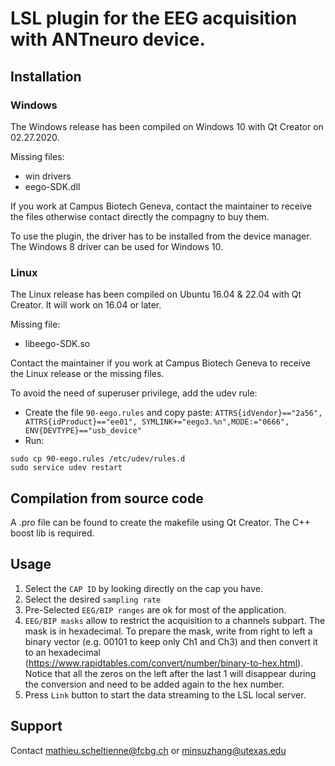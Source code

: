 # LSL plugin for the EEG acquisition with ANTneuro device.

## Installation
### Windows
The Windows release has been compiled on Windows 10 with Qt Creator on 02.27.2020.

Missing files:
- win drivers
- eego-SDK.dll

If you work at Campus Biotech Geneva, contact the maintainer to receive the files otherwise contact directly the compagny to buy them.

To use the plugin, the driver has to be installed from the device manager. The Windows 8 driver can be used for Windows 10. 

### Linux
The Linux release has been compiled on Ubuntu 16.04 & 22.04 with Qt Creator. It will work on 16.04 or later.

Missing file:
- libeego-SDK.so

Contact the maintainer if you work at Campus Biotech Geneva to receive the Linux release or the missing files.

To avoid the need of superuser privilege, add the udev rule:
- Create the file ```90-eego.rules``` and copy paste: 
```ATTRS{idVendor}=="2a56", ATTRS{idProduct}=="ee01", SYMLINK+="eego3.%n",MODE:="0666", ENV{DEVTYPE}=="usb_device"```
- Run:
```
sudo cp 90-eego.rules /etc/udev/rules.d
sudo service udev restart
```

## Compilation from source code
A .pro file can be found to create the makefile using Qt Creator. The C++ boost lib is required.

## Usage
1. Select the ```CAP ID``` by looking directly on the cap you have. 
2. Select the desired ```sampling rate```
3. Pre-Selected ```EEG/BIP ranges``` are ok for most of the application.  
4. ```EEG/BIP masks``` allow to restrict the acquisition to a channels subpart. The mask is in hexadecimal. To prepare the mask, write from right to left a binary vector (e.g. 00101 to keep only Ch1 and Ch3) and then convert it to an hexadecimal (<https://www.rapidtables.com/convert/number/binary-to-hex.html>). Notice that all the zeros on the left after the last 1 will disappear during the conversion and need to be added again to the hex number.
5. Press ```Link``` button to start the data streaming to the LSL local server.

## Support
Contact <mathieu.scheltienne@fcbg.ch> or <minsuzhang@utexas.edu>
